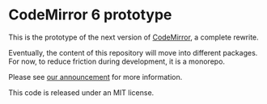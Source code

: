 # CodeMirror 6 prototype

This is the prototype of the next version of [CodeMirror](https://codemirror.net), a complete rewrite.

Eventually, the content of this repository will move into different packages. For now, to reduce friction during development, it is a monorepo.

Please see [our announcement](https://codemirror.net/v6/) for more information.

This code is released under an MIT license.
